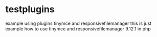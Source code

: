 # testplugins
example using plugins tinymce and responsivefilemanager
this is just example how to use tinymce and responsivefilemanager 9.12.1 in php
